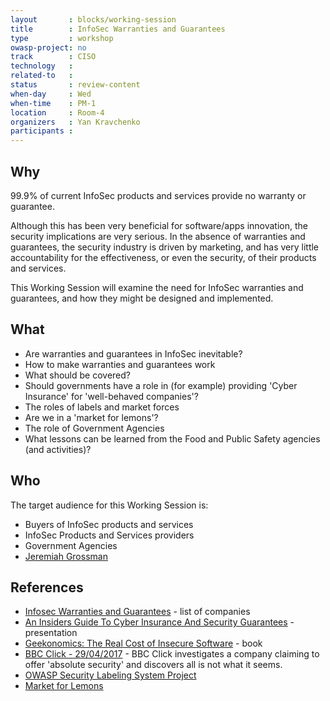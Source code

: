 ```yaml
---
layout       : blocks/working-session
title        : InfoSec Warranties and Guarantees
type         : workshop
owasp-project: no
track        : CISO
technology   :
related-to   :
status       : review-content
when-day     : Wed
when-time    : PM-1
location     : Room-4
organizers   : Yan Kravchenko
participants :
---
```


## Why

99.9% of current InfoSec products and services provide no warranty or guarantee.

Although this has been very beneficial for software/apps innovation, the security implications are very serious. In the absence of warranties and guarantees, the security industry is driven by marketing, and has very little accountability for the effectiveness, or even the security, of their products and services. 

This Working Session will examine the need for InfoSec warranties and guarantees, and how they might be designed and implemented.

## What

 - Are warranties and guarantees in InfoSec inevitable?
 - How to make warranties and guarantees work
 - What should be covered?
 - Should governments have a role in (for example) providing 'Cyber Insurance' for 'well-behaved companies'?
 - The roles of labels and market forces
 - Are we in a 'market for lemons'?
 - The role of Government Agencies
 - What lessons can be learned from the Food and Public Safety agencies (and activities)?

## Who

The target audience for this Working Session is:

 - Buyers of InfoSec products and services
 - InfoSec Products and Services providers
 - Government Agencies
 - [Jeremiah Grossman](https://twitter.com/jeremiahg)

## References

 - [Infosec Warranties and Guarantees](http://blog.jeremiahgrossman.com/2017/02/infosec-warranties-and-guarantees.html) - list of companies
 - [An Insiders Guide To Cyber Insurance And Security Guarantees](https://www.blackhat.com/docs/us-16/materials/us-16-Grossman-An-Insiders-Guide-To-Cyber-Insurance-And-Security-Guarantees.pdf) - presentation
 - [Geekonomics: The Real Cost of Insecure Software](https://www.amazon.com/Geekonomics-Real-Insecure-Software-paperback/dp/0321735978) - book
 - [BBC Click - 29/04/2017](https://www.bbc.co.uk/programmes/b08p1nts) - BBC Click investigates a company claiming to offer 'absolute security' and discovers all is not what it seems.
 - [OWASP Security Labeling System Project](https://www.owasp.org/index.php/OWASP_Security_Labeling_System_Project)
 - [Market for Lemons](https://en.wikipedia.org/wiki/The_Market_for_Lemons)
